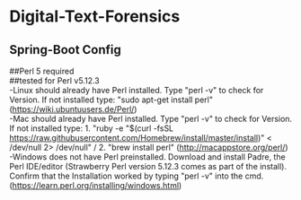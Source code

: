 # Digital-Text-Forensics

## Spring-Boot Config


##Perl 5 required   
##tested for Perl v5.12.3    
-Linux should already have Perl installed. Type "perl -v" to check for Version. If not installed type: "sudo apt-get install perl"  (https://wiki.ubuntuusers.de/Perl/)    
-Mac should already have Perl installed. Type "perl -v" to check for Version. If not installed type: 1. "ruby -e "$(curl -fsSL https://raw.githubusercontent.com/Homebrew/install/master/install)" < /dev/null 2> /dev/null" / 2. "brew install perl"  (http://macappstore.org/perl/)    
-Windows does not have Perl preinstalled. Download and install Padre, the Perl IDE/editor (Strawberry Perl version 5.12.3 comes as part of the install). Confirm that the Installation worked by typing "perl -v" into the cmd. (https://learn.perl.org/installing/windows.html)    
 
